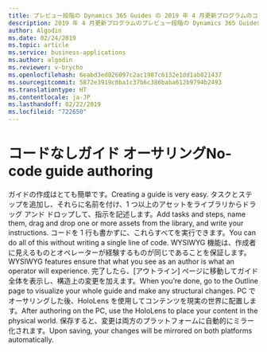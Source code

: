 ```yaml
---
title: プレビュー段階の Dynamics 365 Guides の 2019 年 4 月更新プログラムのコードなしオーサリング機能
description: 2019 年 4 月更新プログラムのプレビュー段階の Dynamics 365 Guides では、WYSIWYG コードなしオーサリング機能が提供されます。 タスクとステップを追加し、ライブラリからアセットをドラッグしてガイドを作成します。
author: Algodin
ms.date: 02/24/2019
ms.topic: article
ms.service: business-applications
ms.author: algodin
ms.reviewer: v-brycho
ms.openlocfilehash: 6eabd3ed826097c2ac1987c6132e1dd1ab021437
ms.sourcegitcommit: 5872e3919c0ba1c37b6c386baba612b9794b2493
ms.translationtype: HT
ms.contentlocale: ja-JP
ms.lasthandoff: 02/22/2019
ms.locfileid: "722650"
---
```

# <a name="no-code-guide-authoring"></a><span data-ttu-id="c0b3d-104">コードなしガイド オーサリング</span><span class="sxs-lookup"><span data-stu-id="c0b3d-104">No-code guide authoring</span></span>

<span data-ttu-id="c0b3d-105">ガイドの作成はとても簡単です。</span><span class="sxs-lookup"><span data-stu-id="c0b3d-105">Creating a guide is very easy.</span></span> <span data-ttu-id="c0b3d-106">タスクとステップを追加し、それらに名前を付け、1 つ以上のアセットをライブラリからドラッグ アンド ドロップして、指示を記述します。</span><span class="sxs-lookup"><span data-stu-id="c0b3d-106">Add tasks and steps, name them, drag and drop one or more assets from the library, and write your instructions.</span></span> <span data-ttu-id="c0b3d-107">コードを 1 行も書かずに、これらすべてを実行できます。</span><span class="sxs-lookup"><span data-stu-id="c0b3d-107">You can do all of this without writing a single line of code.</span></span> <span data-ttu-id="c0b3d-108">WYSIWYG 機能は、作成者に見えるものとオペレーターが経験するものが同じであることを保証します。</span><span class="sxs-lookup"><span data-stu-id="c0b3d-108">WYSIWYG features ensure that what you see as an author is what an operator will experience.</span></span> <span data-ttu-id="c0b3d-109">完了したら、[アウトライン] ページに移動してガイド全体を表示し、構造上の変更を加えます。</span><span class="sxs-lookup"><span data-stu-id="c0b3d-109">When you’re done, go to the Outline page to visualize your whole guide and make any structural changes.</span></span>
<span data-ttu-id="c0b3d-110">PC でオーサリングした後、HoloLens を使用してコンテンツを現実の世界に配置します。</span><span class="sxs-lookup"><span data-stu-id="c0b3d-110">After authoring on the PC, use the HoloLens to place your content in the physical world.</span></span> <span data-ttu-id="c0b3d-111">保存すると、変更は両方のプラットフォームに自動的にミラー化されます。</span><span class="sxs-lookup"><span data-stu-id="c0b3d-111">Upon saving, your changes will be mirrored on both platforms automatically.</span></span>
